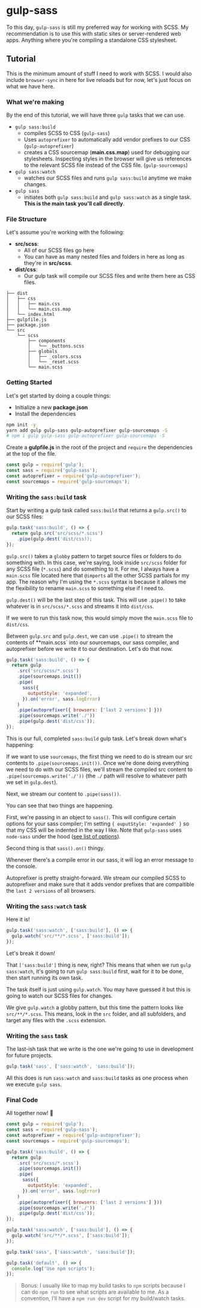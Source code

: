 # gulp-sass

To this day, `gulp-sass` is still my preferred way for working with SCSS. My recommendation is to use this with static sites or server-rendered web apps. Anything where you're compiling a standalone CSS stylesheet.

## Tutorial

This is the minimum amount of stuff I need to work with SCSS. I would also include `browser-sync` in here for live reloads but for now, let's just focus on what we have here.

### What we're making

By the end of this tutorial, we will have three `gulp` tasks that we can use.

- `gulp sass:build`
  - compiles SCSS to CSS (`gulp-sass`)
  - Uses `autoprefixer` to automatically add vendor prefixes to our CSS (`gulp-autoprefixer`)
  - creates a CSS sourcemap (**main.css.map**) used for debugging our stylesheets. Inspecting styles in the browser will give us references to the relevant SCSS file instead of the CSS file. (`gulp-sourcemaps`)
- `gulp sass:watch`
  - watches our SCSS files and runs `gulp sass:build` anytime we make changes.
- `gulp sass`
  - initiates both `gulp sass:build` and `gulp sass:watch` as a single task. **This is the main task you'll call directly**.

### File Structure

Let's assume you're working with the following:
- **src/scss**: 
  - All of our SCSS files go here
  - You can have as many nested files and folders in here as long as they're in **src/scss**.
- **dist/css**: 
  - Our gulp task will compile our SCSS files and write them here as CSS files.

```
├── dist
│   ├── css
│   │   ├── main.css
│   │   └── main.css.map
│   └── index.html
├── gulpfile.js
├── package.json
└── src
    └── scss
        ├── components
        │   └── _buttons.scss
        ├── globals
        │   ├── _colors.scss
        │   └── _reset.scss
        └── main.scss
```

### Getting Started

Let's get started by doing a couple things:
- Initialize a new **package.json** 
- Install the dependencies

```sh
npm init -y
yarn add gulp gulp-sass gulp-autoprefixer gulp-sourcemaps -S 
# npm i gulp gulp-sass gulp-autoprefixer gulp-sourcemaps -S
```

Create a **gulpfile.js** in the root of the project and `require` the dependencies at the top of the file.

```js
const gulp = require('gulp');
const sass = require('gulp-sass');
const autoprefixer = require('gulp-autoprefixer');
const sourcemaps = require('gulp-sourcemaps');
```

### Writing the `sass:build` task

Start by writing a gulp task called `sass:build` that returns a `gulp.src()` to our SCSS files:

```js
gulp.task('sass:build', () => {
  return gulp.src('src/scss/*.scss')
    .pipe(gulp.dest('dist/css));
});
```

️️`gulp.src()` takes a `globby` pattern to target source files or folders to do something with. In this case, we're saying, look inside `src/scss` folder for any SCSS file (`*.scss`) and do something to it. For me, I always have a `main.scss` file located here that `@imports` all the other SCSS partials for my app. The reason why I'm using the `*.scss` syntax is because it allows me the flexibility to rename `main.scss` to something else if I need to. 

`gulp.dest()` will be the last step of this task.
This will use `.pipe()` to take whatever is in `src/scss/*.scss` and streams it into `dist/css`. 

If we were to run this task now, this would simply move the `main.scss` file to `dist/css`.

Between `gulp.src` and `gulp.dest`, we can use `.pipe()` to stream the contents of **main.scss` into our sourcemaps, our sass compiler, and autoprefixer before we write it to our destination. Let's do that now.

```js
gulp.task('sass:build', () => {
  return gulp
    .src('src/scss/*.scss')
    .pipe(sourcemaps.init())
    .pipe(
      sass({
        outputStyle: 'expanded',
      }).on('error', sass.logError)
    )
    .pipe(autoprefixer({ browsers: ['last 2 versions'] }))
    .pipe(sourcemaps.write('./'))
    .pipe(gulp.dest('dist/css'));
});
```

This is our full, completed `sass:build` gulp task. Let's break down what's happening:

If we want to use `sourcemaps`, the first thing we need to do is stream our src contents to `.pipe(sourcemaps.init())`.
Once we're done doing everything we need to do with our SCSS files, we'll stream the compiled src content to `.pipe(sourcemaps.write('./'))` (the `./` path will resolve to whatever path we set in `gulp.dest`).

Next, we stream our content to `.pipe(sass())`. 

You can see that two things are happening. 

First, we're passing in an object to `sass()`. This will configure certain options for your sass compiler; I'm setting `{ ouputStyle: 'expanded' }` so that my CSS will be indented in the way I like. Note that `gulp-sass` uses `node-sass` under the hood ([see list of options](https://github.com/sass/node-sass#includepaths)). 

Second thing is that `sass().on()` thingy. 

Whenever there's a compile error in our sass, it will log an error message to the console. 

Autoprefixer is pretty straight-forward. 
We stream our compiled SCSS to autoprefixer and make sure that it adds vendor prefixes that are compaitible the `last 2 versions` of all browsers.

### Writing the `sass:watch` task

Here it is!

```js
gulp.task('sass:watch', ['sass:build'], () => {
  gulp.watch('src/**/*.scss', ['sass:build']);
});
```

Let's break it down!

That `['sass:build']` thing is new, right? This means that when we run `gulp sass:watch`, it's going to run `gulp sass:build` first, wait for it to be done, then start running its own task.

The task itself is just using `gulp.watch`. You may have guessed it but this is going to watch our SCSS files for changes. 

We give `gulp.watch` a globby pattern, but this time the pattern looks like `src/**/*.scss`. This means, look in the `src` folder, and all subfolders, and target any files with the `.scss` extension.


### Writing the `sass` task

The last-ish task that we write is the one we're going to use in development for future projects. 

```js
gulp.task('sass', ['sass:watch', 'sass:build']);
```

All this does is run `sass:watch` and `sass:build` tasks as one process when we execute `gulp sass`. 

### Final Code

All together now! 🎉

```js
const gulp = require('gulp');
const sass = require('gulp-sass');
const autoprefixer = require('gulp-autoprefixer');
const sourcemaps = require('gulp-sourcemaps');

gulp.task('sass:build', () => {
  return gulp
    .src('src/scss/*.scss')
    .pipe(sourcemaps.init())
    .pipe(
      sass({
        outputStyle: 'expanded',
      }).on('error', sass.logError)
    )
    .pipe(autoprefixer({ browsers: ['last 2 versions'] }))
    .pipe(sourcemaps.write('./'))
    .pipe(gulp.dest('dist/css'));
});

gulp.task('sass:watch', ['sass:build'], () => {
  gulp.watch('src/**/*.scss', ['sass:build']);
});

gulp.task('sass', ['sass:watch', 'sass:build']);

gulp.task('default', () => {
  console.log('Use npm scripts');
});
```

> Bonus: I usually like to map my build tasks to `npm` scripts because I can do `npm run` to see what scripts are available to me. As a convention, I'll have a `npm run dev` script for my build/watch tasks. 

